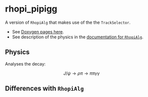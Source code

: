 # rhopi\_pipigg

A version of `RhopiAlg` that makes use of the the `TrackSelector`.

* See [Doxygen pages here](https://redeboer.github.io/BOSS_Afterburner/classrhopi__pipigg.html).
* See description of the physics in the [documentation for `RhopiAlg`](https://redeboer.github.io/BOSS_Afterburner/classRhopiAlg.html).

## Physics

Analyses the decay:

$$
J/\psi \rightarrow \rho\pi \rightarrow \pi\pi\gamma\gamma
$$

## Differences with `RhopiAlg`

